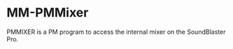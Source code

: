 MM-PMMixer
==========

PMMIXER is a PM program to access the internal mixer on the SoundBlaster Pro.